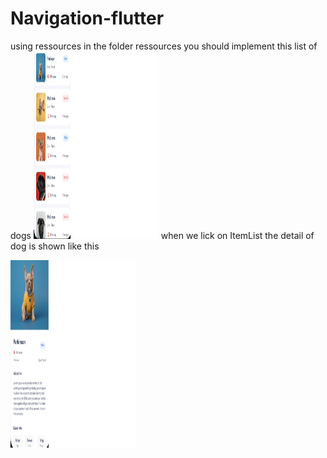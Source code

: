 # Navigation-flutter
using ressources in the folder ressources you should implement this list of dogs 
<img width="200" height="300" src="https://github.com/mouniraz/Navigation-flutter/blob/main/dogslist.png?raw=true"/>
when we lick on ItemList the detail of dog is shown like this

<img width="200" height="300" src="https://github.com/mouniraz/Navigation-flutter/blob/main/dogsdetail.png?raw=true"/>
